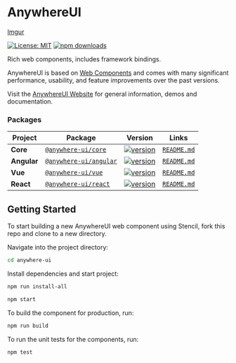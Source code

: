 # AnywhereUI

[Imgur](https://i.imgur.com/U78rhNM.png)

[![License: MIT](https://img.shields.io/badge/License-MIT-yellow.svg)](https://opensource.org/licenses/MIT)
[![npm downloads](https://img.shields.io/npm/dm/@anywhere-ui/core.svg)](https://www.npmjs.com/package/@anywhere-ui/core)

Rich web components, includes framework bindings.

AnywhereUI is based on [Web Components](https://www.webcomponents.org/introduction) and comes with many significant performance, usability, and feature improvements over the past versions.

Visit the [AnywhereUI Website](https://adaleks.github.io/anywhere-ui-showcase-production) for general information, demos and documentation.

### Packages

| Project | Package | Version | Links |
| ------- | ------- | ------- |:-----:|
| **Core** | [`@anywhere-ui/core`](https://www.npmjs.com/package/@anywhere-ui/core) | [![version](https://img.shields.io/npm/v/@anywhere-ui/core/latest.svg)](https://www.npmjs.com/package/@anywhere-ui/core) | [`README.md`](packages/core/README.md) |
| **Angular** | [`@anywhere-ui/angular`](https://www.npmjs.com/package/@anywhere-ui/angular) |[![version](https://img.shields.io/npm/v/@anywhere-ui/angular/latest.svg)](https://www.npmjs.com/package/@anywhere-ui/angular) | [`README.md`](packages/angular/README.md) |
| **Vue** | [`@anywhere-ui/vue`](https://www.npmjs.com/package/@anywhere-ui/vue) | [![version](https://img.shields.io/npm/v/@anywhere-ui/vue/latest.svg)](https://www.npmjs.com/package/@anywhere-ui/vue) | [`README.md`](packages/vue/README.md) |
| **React** | [`@anywhere-ui/react`](https://www.npmjs.com/package/@anywhere-ui/react) | [![version](https://img.shields.io/npm/v/@anywhere-ui/react/latest.svg)](https://www.npmjs.com/package/@anywhere-ui/react) | [`README.md`](packages/react/README.md) |

## Getting Started

To start building a new AnywhereUI web component using Stencil, fork this repo and clone to a new directory.

Navigate into the project directory:


```bash
cd anywhere-ui
```

Install dependencies and start project:

```bash
npm run install-all

npm start
```

To build the component for production, run:

```bash
npm run build
```

To run the unit tests for the components, run:

```bash
npm test
```
